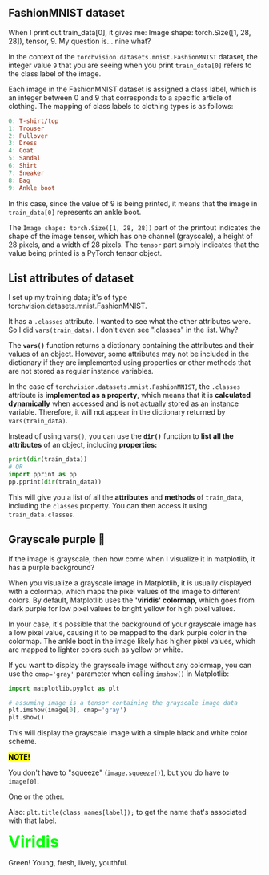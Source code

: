 ## FashionMNIST dataset

When I print out train\_data[0], it gives me: Image shape: torch.Size([1, 28, 28]), tensor, 9.  My question is... nine what?

In the context of the `torchvision.datasets.mnist.FashionMNIST` dataset, the integer value `9` that you are seeing when you print `train_data[0]` refers to the class label of the image.

Each image in the FashionMNIST dataset is assigned a class label, which is an integer between 0 and 9 that corresponds to a specific article of clothing. The mapping of class labels to clothing types is as follows:

```makefile
0: T-shirt/top
1: Trouser
2: Pullover
3: Dress
4: Coat
5: Sandal
6: Shirt
7: Sneaker
8: Bag
9: Ankle boot
```

In this case, since the value of 9 is being printed, it means that the image in `train_data[0]` represents an ankle boot.

The `Image shape: torch.Size([1, 28, 28])` part of the printout indicates the shape of the image tensor, which has one channel (grayscale), a height of 28 pixels, and a width of 28 pixels. The `tensor` part simply indicates that the value being printed is a PyTorch tensor object.

## List attributes of dataset

I set up my training data; it's of type torchvision.datasets.mnist.FashionMNIST.

It has a `.classes` attribute.  I wanted to see what the other attributes were.  So I did `vars(train_data)`.  I don't even see ".classes" in the list.  Why?

The **`vars()`** function returns a dictionary containing the attributes and their values of an object. However, some attributes may not be included in the dictionary if they are implemented using properties or other methods that are not stored as regular instance variables.

In the case of `torchvision.datasets.mnist.FashionMNIST`, the `.classes` attribute is **implemented as a property**, which means that it is **calculated dynamically** when accessed and is not actually stored as an instance variable. Therefore, it will not appear in the dictionary returned by `vars(train_data)`.

Instead of using `vars()`, you can use the **`dir()`** function to **list all the attributes** of an object, including **properties:**

```python
print(dir(train_data))
# OR
import pprint as pp
pp.pprint(dir(train_data))
```

This will give you a list of all the **attributes** and **methods** of `train_data`, including the `classes` property. You can then access it using `train_data.classes`.


## Grayscale purple 💬

If the image is grayscale, then how come when I visualize it in matplotlib, it has a purple background?

When you visualize a grayscale image in Matplotlib, it is usually displayed with a colormap, which maps the pixel values of the image to different colors. By default, Matplotlib uses the **'viridis' colormap**, which goes from dark purple for low pixel values to bright yellow for high pixel values.

In your case, it's possible that the background of your grayscale image has a low pixel value, causing it to be mapped to the dark purple color in the colormap. The ankle boot in the image likely has higher pixel values, which are mapped to lighter colors such as yellow or white.

If you want to display the grayscale image without any colormap, you can use the `cmap='gray'` parameter when calling `imshow()` in Matplotlib:

```python
import matplotlib.pyplot as plt

# assuming image is a tensor containing the grayscale image data
plt.imshow(image[0], cmap='gray')
plt.show()
```

This will display the grayscale image with a simple black and white color scheme.

<MARK>**NOTE!**</MARK>

You don't have to "squeeze" (`image.squeeze()`), but you do have to `image[0]`.

One or the other.

Also: `plt.title(class_names[label]);` to get the name that's associated with that label.


<span style="color:#00ff00;font-weight:bold;font-size:24pt;">Viridis</span>

Green!  Young, fresh, lively, youthful.
